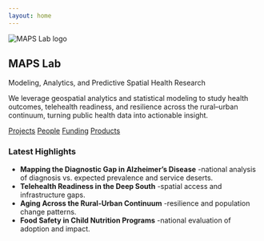 ```yaml
---
layout: home
---
```


<section class="home-hero">
  <img class="hero-logo" src="{{ '/assets/logo.png' | relative_url }}" alt="MAPS Lab logo">
  <h1>MAPS Lab</h1>
  <p class="lead">Modeling, Analytics, and Predictive Spatial Health Research</p>

  <p class="mission">
    We leverage geospatial analytics and statistical modeling to study health outcomes, telehealth readiness,
    and resilience across the rural–urban continuum, turning public health data into actionable insight.
  </p>

  <p class="hero-cta">
    <a class="btn" href="{{ '/projects/' | relative_url }}">Projects</a>
    <a class="btn" href="{{ '/people/' | relative_url }}">People</a>
    <a class="btn" href="{{ '/funding/' | relative_url }}">Funding</a>
    <a class="btn" href="{{ '/products/' | relative_url }}">Products</a>
  </p>
</section>

### Latest Highlights

<ul class="highlights">
  <li><strong>Mapping the Diagnostic Gap in Alzheimer’s Disease</strong> -national analysis of diagnosis vs. expected prevalence and service deserts.</li>
  <li><strong>Telehealth Readiness in the Deep South</strong> -spatial access and infrastructure gaps.</li>
  <li><strong>Aging Across the Rural-Urban Continuum</strong> -resilience and population change patterns.</li>
  <li><strong>Food Safety in Child Nutrition Programs</strong> -national evaluation of adoption and impact.</li>
</ul>
